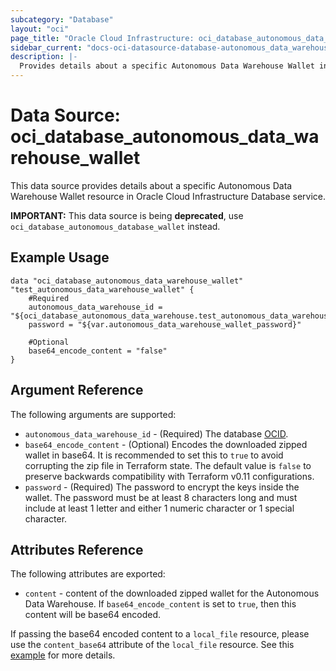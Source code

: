 ```yaml
---
subcategory: "Database"
layout: "oci"
page_title: "Oracle Cloud Infrastructure: oci_database_autonomous_data_warehouse_wallet"
sidebar_current: "docs-oci-datasource-database-autonomous_data_warehouse_wallet"
description: |-
  Provides details about a specific Autonomous Data Warehouse Wallet in Oracle Cloud Infrastructure Database service
---
```


# Data Source: oci_database_autonomous_data_warehouse_wallet
This data source provides details about a specific Autonomous Data Warehouse Wallet resource in Oracle Cloud Infrastructure Database service.

**IMPORTANT:** This data source is being **deprecated**, use `oci_database_autonomous_database_wallet` instead.


## Example Usage

```hcl
data "oci_database_autonomous_data_warehouse_wallet" "test_autonomous_data_warehouse_wallet" {
	#Required
	autonomous_data_warehouse_id = "${oci_database_autonomous_data_warehouse.test_autonomous_data_warehouse.id}"
	password = "${var.autonomous_data_warehouse_wallet_password}"

	#Optional
	base64_encode_content = "false"
}
```

## Argument Reference

The following arguments are supported:

* `autonomous_data_warehouse_id` - (Required) The database [OCID](https://docs.cloud.oracle.com/iaas/Content/General/Concepts/identifiers.htm).
* `base64_encode_content` - (Optional) Encodes the downloaded zipped wallet in base64. It is recommended to set this to `true` to avoid corrupting the zip file in Terraform state. The default value is `false` to preserve backwards compatibility with Terraform v0.11 configurations.
* `password` - (Required) The password to encrypt the keys inside the wallet. The password must be at least 8 characters long and must include at least 1 letter and either 1 numeric character or 1 special character.


## Attributes Reference

The following attributes are exported:

* `content` - content of the downloaded zipped wallet for the Autonomous Data Warehouse. If `base64_encode_content` is set to `true`, then this content will be base64 encoded.

If passing the base64 encoded content to a `local_file` resource, please use the `content_base64` attribute of the `local_file` resource.
See this [example](https://github.com/terraform-providers/terraform-provider-oci/blob/master/examples/database/adb/autonomous_database_wallet.tf) for more details.
